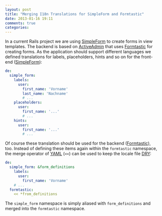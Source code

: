 ```yaml
---
layout: post
title: "Merging I18n Translations for SimpleForm and Formtastic"
date: 2013-01-16 19:11
comments: true
categories:
---
```

In a current Rails project we are using [SimpleForm](https://github.com/plataformatec/simple_form) to create forms in view templates. The backend is based on [ActiveAdmin](http://activeadmin.info) that uses [Formtastic](https://github.com/justinfrench/formtastic) for creating forms. As the application should support different languages we defined translations for labels, placeholders, hints and so on for the front-end ([SimpleForm](https://github.com/plataformatec/simple_form)):

``` yaml config/locales/forms.de.yml
de:
  simple_form:
    labels:
      user:
        first_name: 'Vorname'
        last_name: 'Nachname'
        # ...
    placeholders:
      user:
        first_name: '...'
        # ...
    hints:
      user:
        first_name: '...'
        # ...
```

Of course these translation should be used for the backend ([Formtastic](https://github.com/justinfrench/formtastic)), too. Instead of defining these items again within the `formtastic` namespace, the merge operator of [YAML](http://www.yaml.org) (`<<`) can be used to keep the locale file [DRY](http://en.wikipedia.org/wiki/Don't_repeat_yourself):

``` yaml config/locales/forms.de.yml
de:
  simple_form: &form_definitions
    labels:
      user:
        first_name: 'Vorname'
    # ...
  formtastic:
    << *from_definitions
```

The `simple_form` namespace is simply aliased with `form_definitions` and merged into the `formtastic` namespace.